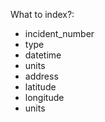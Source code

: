 What to index?:
  - incident_number
  - type
  - datetime
  - units
  - address
  - latitude
  - longitude
  - units